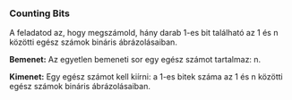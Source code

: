 ### Counting Bits

A feladatod az, hogy megszámold, hány darab 1-es bit található az 1 és n közötti egész számok bináris ábrázolásaiban.

**Bemenet:**
Az egyetlen bemeneti sor egy egész számot tartalmaz: n.

**Kimenet:**
Egy egész számot kell kiírni: a 1-es bitek száma az 1 és n közötti egész számok bináris ábrázolásaiban.
